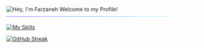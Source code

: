 <img src="https://readme-typing-svg.demolab.com?font=Operator+Mono&size=37&duration=2800&pause=2000&color=FAFAFA&center=true&vCenter=true&width=940&height=50&lines=Hey%2C+I'm+Farzaneh+Welcome+to+my+Profile!" align="middle" alt="Hey, I'm Farzaneh Welcome to my Profile!">

<img src="./assests/borderseperator.gif">

[![My Skills](https://skillicons.dev/icons?i=react,express,sequelize,postgres,postman,js,tailwind,materialui,git,github,html,css)](https://skillicons.dev)

[![GitHub Streak](https://streak-stats.demolab.com/?user=farzaneh-haghani&theme=highcontrast)](https://git.io/streak-stats)

